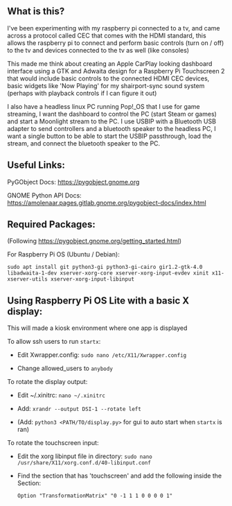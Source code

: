What is this?
-
I've been experimenting with my raspberry pi connected to a tv, and came across a protocol called CEC that comes with the HDMI standard, this allows the raspberry pi to connect and perform basic controls (turn on / off) to the tv and devices connected to the tv as well (like consoles)

This made me think about creating an Apple CarPlay looking dashboard interface using a GTK and Adwaita design for a Raspberry Pi Touchscreen 2 that would include basic controls to the connected HDMI CEC devices, basic widgets like 'Now Playing' for my shairport-sync sound system (perhaps with playback controls if I can figure it out)

I also have a headless linux PC running Pop!_OS that I use for game streaming, I want the dashboard to control the PC (start Steam or games) and start a Moonlight stream to the PC. I use USBIP with a Bluetooth USB adapter to send controllers and a bluetooth speaker to the headless PC, I want a single button to be able to start the USBIP passthrough, load the stream, and connect the bluetooth speaker to the PC.

Useful Links:
-
PyGObject Docs:
https://pygobject.gnome.org

GNOME Python API Docs:
https://amolenaar.pages.gitlab.gnome.org/pygobject-docs/index.html

Required Packages:
-
(Following https://pygobject.gnome.org/getting_started.html)

For Raspberry Pi OS (Ubuntu / Debian):

`sudo apt install git python3-gi python3-gi-cairo gir1.2-gtk-4.0 libadwaita-1-dev xserver-xorg-core xserver-xorg-input-evdev xinit x11-xserver-utils xserver-xorg-input-libinput`

Using Raspberry Pi OS Lite with a basic X display:
-
This will made a kiosk environment where one app is displayed

  To allow ssh users to run `startx`:
  
  - Edit Xwrapper.config: `sudo nano /etc/X11/Xwrapper.config`
    
  - Change allowed_users to `anybody`


  To rotate the display output:
  
  - Edit ~/.xinitrc: `nano ~/.xinitrc`
  
  - Add: `xrandr --output DSI-1 --rotate left`
  
  - (Add: `python3 <PATH/TO/display.py>` for gui to auto start when `startx` is ran)
  

  To rotate the touchscreen input:
  
  - Edit the xorg libinput file in directory: `sudo nano /usr/share/X11/xorg.conf.d/40-libinput.conf`
  
  - Find the section that has 'touchscreen' and add the following inside the Section:
  
    `Option "TransformationMatrix" "0 -1 1 1 0 0 0 0 1"`
  
